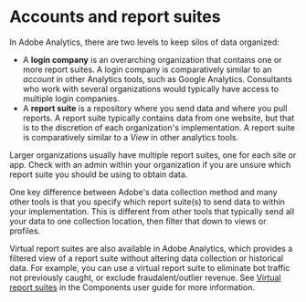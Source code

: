 # Accounts and report suites

In Adobe Analytics, there are two levels to keep silos of data organized:

* A **login company** is an overarching organization that contains one or more report suites. A login company is comparatively similar to an *account* in other Analytics tools, such as Google Analytics. Consultants who work with several organizations would typically have access to multiple login companies.
* A **report suite** is a repository where you send data and where you pull reports. A report suite typically contains data from one website, but that is to the discretion of each organization's implementation. A report suite is comparatively similar to a *View* in other analytics tools.

Larger organizations usually have multiple report suites, one for each site or app. Check with an admin within your organization if you are unsure which report suite you should be using to obtain data.

One key difference between Adobe's data collection method and many other tools is that you specify which report suite(s) to send data to within your implementation. This is different from other tools that typically send all your data to one collection location, then filter that down to views or profiles.

Virtual report suites are also available in Adobe Analytics, which provides a filtered view of a report suite without altering data collection or historical data. For example, you can use a virtual report suite to eliminate bot traffic not previously caught, or exclude fraudalent/outlier revenue. See [Virtual report suites](../../components/vrs/vrs-about.md) in the Components user guide for more information.